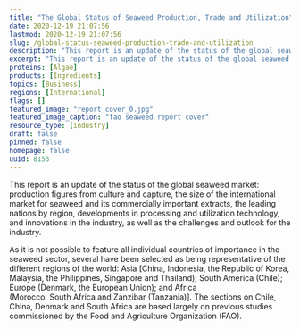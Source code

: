 ```yaml
---
title: "The Global Status of Seaweed Production, Trade and Utilization"
date: 2020-12-19 21:07:56
lastmod: 2020-12-19 21:07:56
slug: /global-status-seaweed-production-trade-and-utilization
description: "This report is an update of the status of the global seaweed market: production figures from culture and capture, the size of the international market for seaweed and its commercially important extracts, the leading nations by region, developments in processing and utilization technology, and innovations in the industry, as well as the challenges and outlook for the industry."
excerpt: "This report is an update of the status of the global seaweed market: production figures from culture and capture, the size of the international market for seaweed and its commercially important extracts, the leading nations by region, developments in processing and utilization technology, and innovations in the industry, as well as the challenges and outlook for the industry."
proteins: [Algae]
products: [Ingredients]
topics: [Business]
regions: [International]
flags: []
featured_image: "report cover_0.jpg"
featured_image_caption: "fao seaweed report cover"
resource_type: [industry]
draft: false
pinned: false
homepage: false
uuid: 8153
---
```

This report is an update of the status of the global seaweed market:
production figures from culture and capture, the size of the
international market for seaweed and its commercially important
extracts, the leading nations by region, developments in processing and
utilization technology, and innovations in the industry, as well as
the challenges and outlook for the industry.

As it is not possible to feature all individual countries of importance
in the seaweed sector, several have been selected as being
representative of the different regions of the world: Asia \[China,
Indonesia, the Republic of Korea, Malaysia, the Philippines, Singapore
and Thailand); South America (Chile); Europe (Denmark, the European
Union); and Africa\
(Morocco, South Africa and Zanzibar (Tanzania)\]. The sections on Chile,
China, Denmark and South Africa are based largely on previous studies
commissioned by the Food and Agriculture Organization (FAO).
